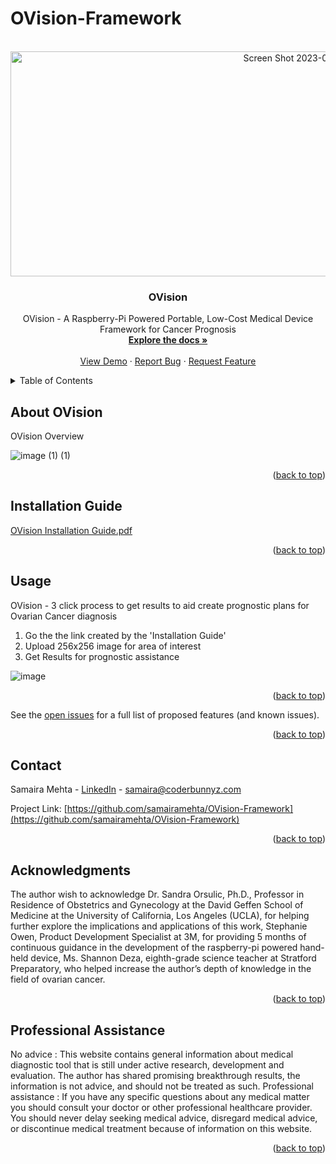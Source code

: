# OVision-Framework
<!-- PROJECT LOGO -->
<br />
<div align="center">
  <a href="https://github.com/samairamehta/OVision-Framework">
 <img width="986" alt="Screen Shot 2023-01-07 at 3 16 29 PM" src="https://user-images.githubusercontent.com/76754142/211173706-bdf1053e-8d30-4825-bbc2-00dd720b5bb2.png" alt="Logo" width="90" height="360">
   
  </a>
<a name="readme-top"></a>
<h3 align="center">OVision</h3>

  <p align="center">
    OVision - A Raspberry-Pi Powered Portable, Low-Cost Medical Device Framework for Cancer Prognosis
    <br />
    <a href="https://github.com/samairamehta/OVision"><strong>Explore the docs »</strong></a>
    <br />
    <br />
    <a href="https://github.com/samairamehta/OVision">View Demo</a>
    ·
    <a href="https://github.com/samairamehta/OVision/issues">Report Bug</a>
    ·
    <a href="https://github.com/samairamehta/OVision/issues">Request Feature</a>
  </p>
</div>



<!-- TABLE OF CONTENTS -->
<details>
  <summary>Table of Contents</summary>
  <ol>
    <li>
      <a href="#about-ovision">About OVision</a>
    </li>
    <li><a href="#usage">Usage</a></li>
    <li><a href="#contact">Contact</a></li>
    <li><a href="#acknowledgments">Acknowledgments</a></li>
  </ol>
</details>



<!-- ABOUT OVision -->
## About OVision



OVision Overview



![image (1) (1)](https://github.com/samairamehta/OVision-Framework/assets/76754142/dc6c4483-a557-4799-ab9f-1621b470a81c)

 

<p align="right">(<a href="#readme-top">back to top</a>)</p>





<!-- GETTING STARTED -->
## Installation Guide

[OVision Installation Guide.pdf](https://github.com/samairamehta/OVision/files/10367128/OVision.Installation.Guide.pdf)


<p align="right">(<a href="#readme-top">back to top</a>)</p>



<!-- USAGE EXAMPLES -->
## Usage

OVision - 3 click process to get results to aid create prognostic plans for Ovarian Cancer diagnosis

1. Go the the link created by the 'Installation Guide'
2. Upload 256x256 image for area of interest
3. Get Results for prognostic assistance


![image](https://github.com/samairamehta/OVision-Framework/assets/76754142/a5df9294-5449-474a-9f0b-ea685514ea59)



<p align="right">(<a href="#readme-top">back to top</a>)</p>




See the [open issues](https://github.com/samairamehta/OVision-Framework/issues) for a full list of proposed features (and known issues).

<p align="right">(<a href="#readme-top">back to top</a>)</p>






<!-- CONTACT -->
## Contact

Samaira Mehta - [LinkedIn](https://www.linkedin.com/in/samaira-mehta-42907a102/) - samaira@coderbunnyz.com

Project Link: [https://github.com/samairamehta/OVision-Framework](https://github.com/samairamehta/OVision-Framework)

<p align="right">(<a href="#readme-top">back to top</a>)</p>



<!-- ACKNOWLEDGMENTS -->
## Acknowledgments

The author wish to acknowledge Dr. Sandra Orsulic, Ph.D., Professor in Residence of Obstetrics and Gynecology at the David Geffen School of Medicine at the University of California, Los Angeles (UCLA), for helping further explore the implications and applications of this work, Stephanie Owen, Product Development Specialist at 3M, for providing 5 months of continuous guidance in the development of the raspberry-pi powered hand-held device, Ms. Shannon Deza, eighth-grade science teacher at Stratford Preparatory, who helped increase the author’s depth of knowledge in the field of ovarian cancer.

<p align="right">(<a href="#readme-top">back to top</a>)</p>


<!-- Professional assistance -->
## Professional Assistance
No advice : This website contains general information about medical diagnostic tool that is still under active research, development and evaluation. The author has shared promising breakthrough results, the information is not advice, and should not be treated as such. Professional assistance :  If you have any specific questions about any medical matter you should consult your doctor or other professional healthcare provider. You should never delay seeking medical advice, disregard medical advice, or discontinue medical treatment because of information on this website.
<p align="right">(<a href="#readme-top">back to top</a>)</p>


